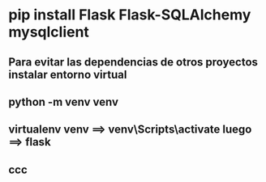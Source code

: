
# pip install Flask Flask-SQLAlchemy mysqlclient
## Para evitar las dependencias de otros proyectos instalar entorno virtual 
## python -m venv venv
## virtualenv venv ==> venv\Scripts\activate luego ==> flask 
## ccc
